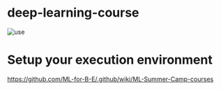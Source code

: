 # deep-learning-course

![use](https://img.shields.io/badge/use-Summer%20Camp-green) 


# Setup your execution environment
https://github.com/ML-for-B-E/.github/wiki/ML-Summer-Camp-courses
